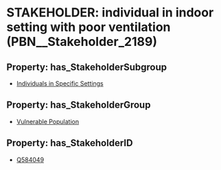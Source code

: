 # STAKEHOLDER: __individual in indoor setting with poor ventilation__ (PBN__Stakeholder_2189)

## Property: has_StakeholderSubgroup

* [Individuals in Specific Settings](PBN__StakeholderSubgroup_87)

## Property: has_StakeholderGroup

* [Vulnerable Population](PBN__StakeholderGroup_6)

## Property: has_StakeholderID

* [Q584049](Q584049)

